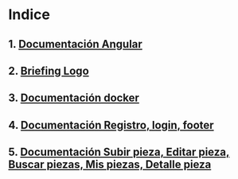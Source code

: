 # Indice

## 1. [Documentación Angular](docs/info/angular.md)

## 2. [Briefing Logo](docs/info/logo.md)

## 3. [Documentación docker](docs/info/docker.md)


## 4. [Documentación Registro, login, footer ](./docs/info/Registro%2CLogin%2Cfooter.md)

## 5. [Documentación Subir pieza, Editar pieza, Buscar piezas, Mis piezas, Detalle pieza](./docs/info/subir-pieza%2Cbuscar-piezas%2Cmis-piezas.md)




